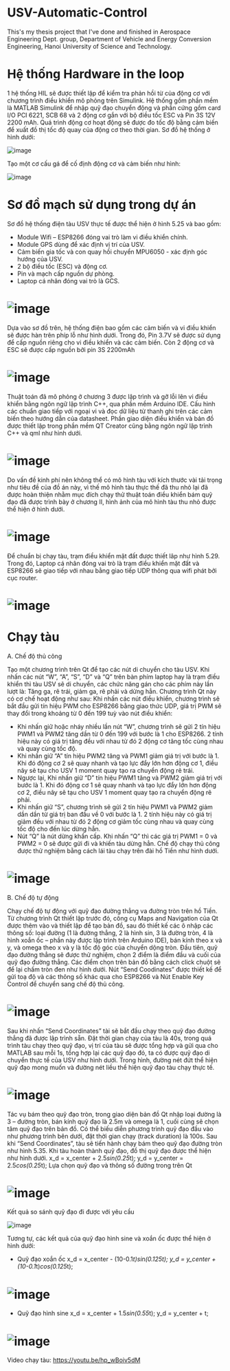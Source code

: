 # USV-Automatic-Control
This's my thesis project that I've done and finished in Aerospace Engineering Dept. group, Department of Vehicle and Energy Conversion Engineering, Hanoi University of Science and Technology.

# Hệ thống Hardware in the loop
1 hệ thống HIL sẽ được thiết lập để kiểm tra phản hồi từ của động cơ với chương trình điều khiển mô phỏng trên Simulink. Hệ thống gồm phần mềm là MATLAB Simulink để nhập quỹ đạo chuyển động và phần cứng gồm card I/O PCI 6221, SCB 68 và 2 động cơ gắn với bộ điều tốc ESC và Pin 3S 12V 2200 mAh. Quá trình động cơ hoạt động sẽ được đo tốc độ bằng cảm biến để xuất đồ thị tốc độ quay của động cơ theo thời gian. Sơ đồ hệ thống ở hình dưới:

![image](https://github.com/user-attachments/assets/9a5eef31-aa89-42f5-a3e3-cfb421202d4d)

Tạo một cơ cấu gá để cố định động cơ và cảm biến như hình:

![image](https://github.com/user-attachments/assets/3e90e18c-2ee6-48c0-92a4-ba14aadde59b)


# Sơ đồ mạch sử dụng trong dự án
Sơ đồ hệ thống điện tàu USV thực tế được thể hiện ở hình 5.25 và bao gồm:
+ Module Wifi – ESP8266 đóng vai trò làm vi điều khiển chính.
+ Module GPS dùng để xác định vị trí của USV.
+ Cảm biến gia tốc và con quay hồi chuyển MPU6050 - xác định góc hướng của USV.
+ 2 bộ điều tốc (ESC) và động cơ.
+ Pin và mạch cấp nguồn dự phòng.
+ Laptop cá nhân đóng vai trò là GCS.

# ![image](https://github.com/BinhCornelius/USV-Automatic-Control/assets/170936970/cbea1257-3ad7-4483-8d55-581ce79b84c4)

Dựa vào sơ đồ trên, hệ thống điện bao gồm các cảm biến và vi điều khiển sẽ được hàn trên phíp lỗ như hình dưới. Trong đó, Pin 3.7V sẽ được sử dụng để cấp nguồn riêng cho vi điều khiển và các cảm biến. Còn 2 động cơ và ESC sẽ được cấp nguồn bởi pin 3S 2200mAh

# ![image](https://github.com/BinhCornelius/USV-Automatic-Control/assets/170936970/87988b2f-7991-43b7-aeb4-97ae2fb2d670)

Thuật toán đã mô phỏng ở chương 3 được lập trình và gỡ lỗi lên vi điều khiển bằng ngôn ngữ lập trình C++, qua phần mềm Arduino IDE. Cấu hình các chuẩn giao tiếp với ngoại vi và đọc dữ liệu từ thanh ghi trên các cảm biến theo hướng dẫn của datasheet. Phần giao diện điều khiển và bản đồ được thiết lập trong phần mềm QT Creator cũng bằng ngôn ngữ lập trình C++ và qml như hình dưới.

# ![image](https://github.com/BinhCornelius/USV-Automatic-Control/assets/170936970/e1191e0f-05bf-402e-94b0-09b4f7355351)

Do vấn đề kinh phí nên không thể có mô hình tàu với kích thước vài tải trọng như tiêu đề của đồ án này, vì thế mô hình tàu thực thế đã thu nhỏ lại đã được hoàn thiện nhằm mục đích chạy thử thuật toán điều khiển bám quỹ đạo đã được trình bày ở chương II, hình ảnh của mô hình tàu thu nhỏ được thể hiện ở hình dưới.

# ![image](https://github.com/BinhCornelius/USV-Automatic-Control/assets/170936970/eab4599e-2bb7-4ee1-b514-23c45b8b88ea)

Để chuẩn bị chạy tàu, trạm điều khiển mặt đất được thiết lâp như hình 5.29. Trong đó, Laptop cá nhân đóng vai trò là trạm điều khiển mặt đất và ESP8266 sẽ giao tiếp với nhau bằng giao tiếp UDP thông qua wifi phát bởi cục router.

# ![image](https://github.com/BinhCornelius/USV-Automatic-Control/assets/170936970/2b23b75c-0202-4ca5-8603-d3a8e5330034)

# Chạy tàu

A. Chế độ thủ công  

Tạo một chương trình trên Qt để tạo các nút di chuyển cho tàu USV. Khi nhấn các nút “W”, “A”, “S”, “D” và “Q” trên bàn phím laptop hay là trạm điều khiển thì tàu USV sẽ di chuyển, các chức năng gán cho các phím này lần lượt là: Tăng ga, rẽ trái, giảm ga, rẽ phải và dừng hẳn. 
Chương trình Qt này có cơ chế hoạt động như sau: Khi nhấn các nút điều khiển, chương trình sẽ bắt đầu gửi tín hiệu PWM cho ESP8266 bằng giao thức UDP, giá trị PWM sẽ thay đổi trong khoảng từ 0 đến 199 tuỳ vào nút điều khiển:
+ Khi nhấn giữ hoặc nháy nhiều lần nút “W”, chương trình sẽ gửi 2 tín hiệu PWM1 và PWM2 tăng dần từ 0 đến 199 với bước là 1 cho ESP8266. 2 tính hiệu này có giá trị tăng đều với nhau từ đó 2 động cơ tăng tốc cùng nhau  và quay cùng tốc độ.
+ Khi nhấn giữ “A” tín hiệu PWM2 tăng và PWM1 giảm giá trị với bước là 1. Khi đó động cơ 2 sẽ quay nhanh và tạo lực đẩy lớn hơn động cơ 1, điều nãy sẽ tạu cho USV 1 moment quay tạo ra chuyển động rẽ trái.
+ Ngược lại, Khi nhấn giữ “D” tín hiệu PWM1 tăng và PWM2 giảm giá trị với bước là 1. Khi đó động cơ 1 sẽ quay nhanh và tạo lực đẩy lớn hơn động cơ 2, điều nãy sẽ tạu cho USV 1 moment quay tạo ra chuyển động rẽ phải.
+ Khi nhấn giữ “S”, chương trình sẽ gửi 2 tín hiệu PWM1 và PWM2 giảm dần dần từ giá trị ban đầu về 0 với bước là 1. 2 tính hiệu này có giá trị giảm đều với nhau từ đó 2 động cơ giảm tốc cùng nhau và quay cùng tốc độ cho đến lúc dừng hẳn.
+ Nút “Q” là nút dừng khẩn cấp. Khi nhấn “Q” thì các giá trị PWM1 = 0 và PWM2 = 0 sẽ được gửi đi và khiến tàu dừng hẳn.
Chế độ chạy thủ công được thử nghiệm bằng cách lái tàu chạy trên đài hồ Tiền như hình dưới.

# ![image](https://github.com/BinhCornelius/USV-Automatic-Control/assets/170936970/586ada2c-1343-48c0-9418-2e9e4ac23ce2)

B. Chế độ tự động 

Chạy chế độ tự động với quỹ đạo đường thẳng va đường tròn trên hồ Tiền. Từ chương trình Qt thiết lập trước đó, công cụ Maps and Navigation của Qt được thêm vào và thiết lập để tạo bản đồ, sau đó thiết kế các ô nhập các thông số: loại đường (1 là đường thẳng, 2 là hình sin, 3 là đường tròn, 4 là hình xoắn ốc – phần này được lập trình trên Arduino IDE), bán kính theo x và y, và omega theo x và y là tốc độ góc của chuyển dộng tròn. 
Đầu tiên, quỹ đạo đường thẳng sẽ được thử nghiệm, chọn 2 điểm là điểm đầu và cuối của quỹ đạo đường thẳng. Các điểm chọn trên bản đồ bằng cách click chuột sẽ để lại chấm tròn đen như hình dưới. Nút “Send Coodinates” được thiết kế để gửi toạ độ và các thông số khác qua cho ESP8266 và Nút Enable Key Control để chuyển sang chế độ thủ công. 

# ![image](https://github.com/BinhCornelius/USV-Automatic-Control/assets/170936970/34bc8b35-7fe0-49ed-932f-82fa4a91d6ae)

Sau khi nhấn “Send Coordinates” tài sẽ bắt đầu chạy theo quỹ đạo đường thẳng đã được lập trình sẵn. Đặt thời gian chạy của tàu là 40s, trong quá trình tàu chạy theo quỹ đạo, vị trí của tàu sẽ được tổng hợp và gửi qua cho MATLAB sau mỗi 1s, tổng hợp lại các quỹ đạo đó, ta có được quỹ đạo di chuyển thực tế của USV như hình dưới. Trong hình, đường nét đứt thể hiện quỹ đạo mong muốn và đường nét liều thể hiện quỹ đạo tàu chạy thực tế.

# ![image](https://github.com/BinhCornelius/USV-Automatic-Control/assets/170936970/24faf5b2-f440-44a3-ab84-6093f59d2013)

Tác vụ bám theo quỹ đạo tròn, trong giao diện bản đồ Qt nhập loại đường là 3 – đường tròn, bán kính quỹ đạo là 2.5m và omega là 1, cuối cùng sẽ chọn tâm quỹ đạo trên bản đồ. Có thể biếu diễn phương trình quỹ đạo đầu vào như phương trình bên dưới, đặt thời gian chạy (track duration) là 100s. Sau khi “Send Coordinates”, tàu sẽ tiến hành chạy bám theo quỹ đạo đường tròn như hình 5.35. Khi tàu hoàn thành quỹ đạo, đồ thị quỹ đạo được thể hiện như hình dưới.
 x_d = x_center + 2.5*sin(0.25*t);
 y_d = y_center = 2.5*cos(0.25*t);
Lựa chọn quỹ đạo và thông số đường trong trên Qt

# ![image](https://github.com/BinhCornelius/USV-Automatic-Control/assets/170936970/bbfa26c0-bee0-47a9-92f6-c35bad0ed5a3)

Kết quả so sánh quỹ đạo đi được với yêu cầu

![image](https://github.com/user-attachments/assets/5dfdd3f4-6c56-4518-8c66-ae19eebde117)

Tương tự, các kết quả của quỹ đạo hình sine và xoắn ốc được thể hiện ở hình dưới:
+ Quỹ đạo xoắn ốc
 x_d = x_center - (10-0.1*t)*sin(0.125*t);
 y_d = y_center + (10-0.1*t)*cos(0.125*t);

# ![image](https://github.com/BinhCornelius/USV-Automatic-Control/assets/170936970/ef9a24ec-b197-42dc-bd5c-62b103aba252)

+ Quỹ đạo hình sine
x_d = x_center + 1.5*sin(0.55*t);
y_d = y_center + t;

# ![image](https://github.com/BinhCornelius/USV-Automatic-Control/assets/170936970/c88ee7df-4919-4ee9-af2e-d52cff19c3fc)

Video chạy tàu: https://youtu.be/hp_wBoiv5dM


 






